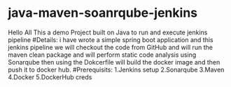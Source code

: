 # java-maven-soanrqube-jenkins
Hello All This a demo Project built on Java to run and execute jenkins pipeline
#Details:
i have wrote a simple spring boot application and this jenkins pipeline we will checkout the code from GitHub and will run the maven clean package and will perform static code analysis using Sonarqube then using the Dokcerfile will build the docker image and then push it to docker hub.
#Prerequisits:
1.Jenkins setup
2.Sonarqube
3.Maven
4.Docker 
5.DockerHub creds
